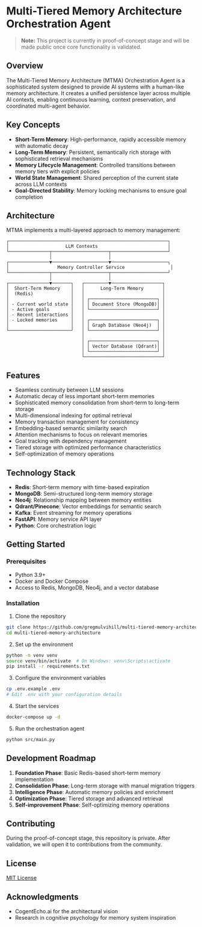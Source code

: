 # Multi-Tiered Memory Architecture Orchestration Agent

> **Note:** This project is currently in proof-of-concept stage and will be made public once core functionality is validated.

## Overview

The Multi-Tiered Memory Architecture (MTMA) Orchestration Agent is a sophisticated system designed to provide AI systems with a human-like memory architecture. It creates a unified persistence layer across multiple AI contexts, enabling continuous learning, context preservation, and coordinated multi-agent behavior.

## Key Concepts

- **Short-Term Memory**: High-performance, rapidly accessible memory with automatic decay
- **Long-Term Memory**: Persistent, semantically rich storage with sophisticated retrieval mechanisms
- **Memory Lifecycle Management**: Controlled transitions between memory tiers with explicit policies
- **World State Management**: Shared perception of the current state across LLM contexts
- **Goal-Directed Stability**: Memory locking mechanisms to ensure goal completion

## Architecture

MTMA implements a multi-layered approach to memory management:

```
┌───────────────────────────────────────────────────────────┐
│                     LLM Contexts                          │
└───────────────┬─────────────────────┬─────────────────────┘
                │                     │
┌───────────────▼─────────────────────▼─────────────────────┐
│                  Memory Controller Service                 │
└───────────────┬─────────────────────┬─────────────────────┘
                │                     │
┌───────────────▼───────┐   ┌─────────▼───────────────────┐
│  Short-Term Memory    │   │      Long-Term Memory       │
│  (Redis)              │   │                             │
│                       │   │ ┌─────────────────────────┐ │
│ - Current world state │   │ │ Document Store (MongoDB)│ │
│ - Active goals        │   │ └─────────────────────────┘ │
│ - Recent interactions │   │                             │
│ - Locked memories     │   │ ┌─────────────────────────┐ │
│                       │   │ │ Graph Database (Neo4j)  │ │
└───────────────────────┘   │ └─────────────────────────┘ │
                            │                             │
                            │ ┌─────────────────────────┐ │
                            │ │ Vector Database (Qdrant)│ │
                            │ └─────────────────────────┘ │
                            └─────────────────────────────┘
```

## Features

- Seamless continuity between LLM sessions
- Automatic decay of less important short-term memories
- Sophisticated memory consolidation from short-term to long-term storage
- Multi-dimensional indexing for optimal retrieval
- Memory transaction management for consistency
- Embedding-based semantic similarity search
- Attention mechanisms to focus on relevant memories
- Goal tracking with dependency management
- Tiered storage with optimized performance characteristics
- Self-optimization of memory operations

## Technology Stack

- **Redis**: Short-term memory with time-based expiration
- **MongoDB**: Semi-structured long-term memory storage
- **Neo4j**: Relationship mapping between memory entities
- **Qdrant/Pinecone**: Vector embeddings for semantic search
- **Kafka**: Event streaming for memory operations
- **FastAPI**: Memory service API layer
- **Python**: Core orchestration logic

## Getting Started

### Prerequisites

- Python 3.9+
- Docker and Docker Compose
- Access to Redis, MongoDB, Neo4j, and a vector database

### Installation

1. Clone the repository
```bash
git clone https://github.com/gregmulvihill/multi-tiered-memory-architecture.git
cd multi-tiered-memory-architecture
```

2. Set up the environment
```bash
python -m venv venv
source venv/bin/activate  # On Windows: venv\Scripts\activate
pip install -r requirements.txt
```

3. Configure the environment variables
```bash
cp .env.example .env
# Edit .env with your configuration details
```

4. Start the services
```bash
docker-compose up -d
```

5. Run the orchestration agent
```bash
python src/main.py
```

## Development Roadmap

1. **Foundation Phase**: Basic Redis-based short-term memory implementation
2. **Consolidation Phase**: Long-term storage with manual migration triggers
3. **Intelligence Phase**: Automatic memory policies and enrichment
4. **Optimization Phase**: Tiered storage and advanced retrieval
5. **Self-improvement Phase**: Self-optimizing memory operations

## Contributing

During the proof-of-concept stage, this repository is private. After validation, we will open it to contributions from the community.

## License

[MIT License](LICENSE)

## Acknowledgments

- CogentEcho.ai for the architectural vision
- Research in cognitive psychology for memory system inspiration
